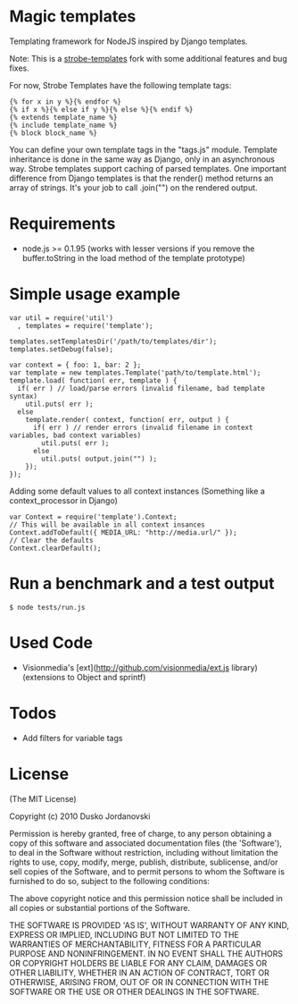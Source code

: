 Magic templates
===============

Templating framework for NodeJS inspired by Django templates.

Note: This is a [strobe-templates](https://github.com/skid/strobe-templates)
fork with some additional features and bug fixes.

For now, Strobe Templates have the following template tags:

    {% for x in y %}{% endfor %}
    {% if x %}{% else if y %}{% else %}{% endif %}
    {% extends template_name %}
    {% include template_name %}
    {% block block_name %}

You can define your own template tags in the "tags.js" module. Template inheritance is done in the same way as Django, only in an asynchronous way. Strobe templates support caching of parsed templates. 
One important difference from Django templates is that the render() method returns an array of strings. It's your job to call .join("") on the rendered output.

Requirements
============

* node.js >= 0.1.95 (works with lesser versions if you remove the buffer.toString in the load method of the template prototype)

Simple usage example
=========================

    var util = require('util')
      , templates = require('template');

    templates.setTemplatesDir('/path/to/templates/dir');
    templates.setDebug(false);

    var context = { foo: 1, bar: 2 };
    var template = new templates.Template('path/to/template.html');
    template.load( function( err, template ) {
      if( err ) // load/parse errors (invalid filename, bad template syntax)
        util.puts( err );
      else
        template.render( context, function( err, output ) {
          if( err ) // render errors (invalid filename in context variables, bad context variables)
            util.puts( err );
          else 
            util.puts( output.join("") );
        });
    });

Adding some default values to all context instances (Something like a context_processor in Django)

    var Context = require('template').Context;
    // This will be available in all context insances
    Context.addToDefault({ MEDIA_URL: "http://media.url/" });
    // Clear the defaults
    Context.clearDefault();

Run a benchmark and a test output
=================================

    $ node tests/run.js

Used Code
=========

* Visionmedia's [ext](http://github.com/visionmedia/ext.js library) (extensions to Object and sprintf)

Todos
=====

* Add filters for variable tags

License
=======

(The MIT License)

Copyright (c) 2010 Dusko Jordanovski

Permission is hereby granted, free of charge, to any person obtaining a copy of this software and associated documentation files (the 'Software'), to deal in the Software without restriction, including without limitation the rights to use, copy, modify, merge, publish, distribute, sublicense, and/or sell copies of the Software, and to permit persons to whom the Software is furnished to do so, subject to the following conditions:

The above copyright notice and this permission notice shall be included in all copies or substantial portions of the Software.

THE SOFTWARE IS PROVIDED 'AS IS', WITHOUT WARRANTY OF ANY KIND, EXPRESS OR IMPLIED, INCLUDING BUT NOT LIMITED TO THE WARRANTIES OF MERCHANTABILITY, FITNESS FOR A PARTICULAR PURPOSE AND NONINFRINGEMENT. IN NO EVENT SHALL THE AUTHORS OR COPYRIGHT HOLDERS BE LIABLE FOR ANY CLAIM, DAMAGES OR OTHER LIABILITY, WHETHER IN AN ACTION OF CONTRACT, TORT OR OTHERWISE, ARISING FROM, OUT OF OR IN CONNECTION WITH THE SOFTWARE OR THE USE OR OTHER DEALINGS IN THE SOFTWARE.
